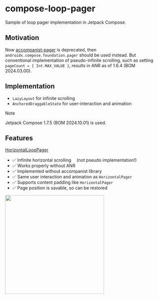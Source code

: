 # compose-loop-pager

Sample of loop pager implementation in Jetpack Compose.

## Motivation

Now [accompanist-pager](https://github.com/google/accompanist/tree/main/pager) is deprecated, then `androidx.compose.foundation.pager` should be used instead. 
But conventional implementation of pseudo-infinite scrolling, such as setting `pageCount = { Int.MAX_VALUE }`, results in ANR as of 1.6.4 (BOM 2024.03.00).

## Implementation

- `LazyLayout` for infinite scrolling
- `AnchoredDraggableState` for user-interaction and animation

> [!NOTE]
> Jetpack Compose 1.7.5 (BOM 2024.10.01) is used.

## Features

[HorizontalLoopPager](./app/src/main/java/com/seo4d696b75/android/loop_pager_sample/ui/pager/HorizontalLoopPager.kt)

- ✅ Infinite horizontal scrolling　 (not pseudo implementation!)
- ✅ Works properly without ANR
- ✅ Implemented without accompanist library
- ✅ Same user interaction and animation as `HorizontalPager`
- ✅ Supports content padding like `HorizontalPager`
- ✅ Page position is savable, so can be restored


<img src="https://github.com/Seo-4d696b75/compose-loop-pager/assets/25225028/d449651d-b3cb-4f47-a1d6-f71092c94dd9" width="320">

